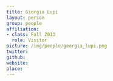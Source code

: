```yaml
---
title: Giorgia Lupi
layout: person
group: people
affiliation:
- class: Fall 2013
  role: Visitor
picture: /img/people/georgia_lupi.png
twitter:
github:
website:
place:
---
```

